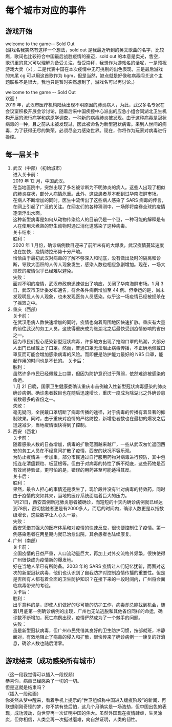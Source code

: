 # 每个城市对应的事件

## 游戏开始

welcome to the game-- Sold Out  
(游戏名我突然有这样一个想法，sold out 是我最近听到的英文歌曲的名字，比较燃，歌词也比较符合中国最后战胜疫情的豪迈，sold out 的本意是卖光，售空，歌词里的意义可以理解为备受关注，备受崇拜，我想作为游戏名的话呢，一是预祝游戏大卖（×），二是代表中国在本次疫情中无可挑剔的出色表现，三是最后游戏的末尾 cg 可以用这首歌作为 bgm，但是当然，缺点就是好像和病毒闯关这个主题联系不是很大，我也只是暂时突然想到了，游戏名可以再讨论。)

welcome to the game -- Sold Out  
欢迎！  
2019 年，武汉市医疗机构陆续出现不明原因的肺炎病人，为此，武汉多名专家在会议室积极开展会诊讨论，随着后来中国疾控中心派出的应急小组会同湖北卫生机构开展的流行病学和病原学调查，一种新的病毒肺炎被发现。由于这种病毒是冠状病毒的一种，且之前从未被发现过，因此被命名为新型冠状病毒。来到人世间的病毒，为了获得无尽的繁荣，必须尽全力感染世界。现在，你将作为玩家对病毒进行操控。

## 每一层关卡

1. 武汉（中部）（初始城市）  
   进入关卡前：  
    2019 年 12 月，中国武汉。  
    在当地医院中，突然出现了多名被诊断为不明肺炎的病人。这些人出现了相似的肺炎症状，部分人病情危重。此外，这些患者基本都到过华南海鲜市场。  
    在病人不断增加的同时，医生中流传出了这些病人感染了 SARS 病毒的传言，在网上引起了广泛的关注。在网友们的各种猜测中，一场即将席卷全球的疫情逐渐浮出水面。  
      这种新型病毒是如何从动物传染给人的目前仍是一个谜，一种可能的解释是有人在使用未煮熟的野生动物时通过消化道感染了这种病毒。        
   关卡结束：  
    胜利：  
      2020 年 1 月份，确诊病例数目迎来了前所未有的大爆发，武汉疫情蔓延速度也在加快，疫情防控形势十分严峻。  
     恰恰由于最初武汉对病毒的了解不够深入和彻底，没有做出及时的隔离和诊断，导致大面积的人传人现象发生，感染人数也相应急剧增加。现在，一场大规模的疫情似乎已经难以避免。  
   失败：  
     面对不明的疫情，武汉市政府迅速做出了响应，关闭了华南海鲜市场。1 月 3 日，武汉市卫计委发布通告，符合条件病例增加至 44 例。但幸运的是，尚未发现明显人传人现象，也未发现医务人员感染。似乎这一场疫情已经被扼杀在了摇篮之中。
2. 重庆（西部）  
   关卡前：  
    在武汉患病人数快速增加的同时，疫情也向着周围地区快速扩散。重庆有大量的前往武汉的务工人员，这使得重庆成为继湖北之后最快受到疫情影响的省份之一。  
    因为市民们担心感染新型冠状病毒，许多地方出现了抢购口罩的热潮，大部分人出门已经戴上了口罩。然而，普通口罩无法阻止病毒传播，不正确地佩戴口罩反而可能会增加感染病毒的风险。而即便是防护能力最好的 N95 口罩，能起作用的时间也是不长的。
   关卡后：  
    胜利：  
       虽然许多市民已经佩戴上口罩，但因为防护意识过于薄弱，依然难逃被感染的命运。  
    1 月 21 日晚，国家卫生健康委确认重庆市首例输入性新型冠状病毒感染的肺炎确诊病例。确诊患者数目也在随后迅速增长，重庆一度成为除湖北之外确诊患者数最多的省份之一。  
    失败：  
    毫无疑问，全民戴口罩切断了病毒传播的途径，对于病毒的传播有着显著的抑制效果。同时，由于重庆对疫情的严格防控，新增患者数也在最初的爆发之后迅速减少，当地疫情很快得到了控制。
3. 西安（西北）  
   关卡前：  
     随着感染人数的日益增加，病毒的扩散范围越来越广，一些从武汉匆忙返回西安的务工人员在不经意间扩散了疫情，西安的状况不容乐观。  
     为防止疫情进一步加重，部分市民通过自行服用药物对病毒进行预防，其中包括连花清瘟颗粒、板蓝根等。但由于对病毒的特性了解不彻底，这些药物是否有效尚待验证，更可怕的是，错误的用药甚至可能适得其反。  
   关卡后：  
   胜利：   
     果然，最令人担心的事情还是发生了，现阶段并没有针对病毒的特效药，同时由于疫情的突如其来，当地的医疗系统面临着巨大的压力。  
     1月21日，西安首例新冠肺炎患者被确诊，而短短的十天内确诊病例就已经达到78例，密切接触者更是有2000多人，而后的时间内，确诊人数更是以指数级增长，这些数字让人心头一紧。  
   失败：  
     西安凭借其强大的医疗体系和对疫情的快速反应，很快便控制住了疫情。第一例感染患者在两星期内就已治愈出院，其余患者也陆续康复。                                  
4. 广州（南部）  
   关卡前：   
    全国疫情的日益严重，人口流动量巨大，再加上对外交流格外频繁，很快使得广州很快成为疫情新的爆发地。  
    好在当地人早已有所防备。2003 年的 SARS 疫情让人们记忆犹新，而面对这次的新型冠状病毒，他们也认识到了自我防护对控制疫情传播的重要性。但是是否所有人都有着全面的卫生防护知识？在接下来的一段时间内，广州将会面临病毒带来的考验。  
   关卡后：  
   胜利：  
      出乎意料的是，即使人们做好的尽可能的防护工作，病毒却总能找到机会，随着1月底第一例确诊病例的出现，广州也无法逃脱和其他省份同样的命运，确诊数不断增加，死亡病例出现，疫情俨然成为了一个棘手的问题。  
   失败：   
     虽是新型冠状病毒，但广州市民凭借其良好的卫生防护习惯，按部就班，冷静面对，有效地阻止了病毒的侵入和扩散，很快传来了确诊病例一一康复的好消息，确诊人数也随后清零。                     

## 游戏结束（成功感染所有城市） 

（这一段我觉得可以插入一段视频）  
恭喜你，病毒已经感染了一切的一切。  
但是这就是结束吗？  
（插入一段动画）  
你突然从梦中醒来，看着手机上提示的”世卫组织称中国进入缓疫阶段“的新闻，再联想刚刚奇怪的梦，你不禁有些后怕，这几个月确实是一场浩劫，但中国出色的表现，成功渡劫，向世界再一次证明中国的伟大。虽然外国现在疫情肆虐，生灵涂炭，但你相信，人类会再一次挺过磨难，向自然证明，人类的韧性。
